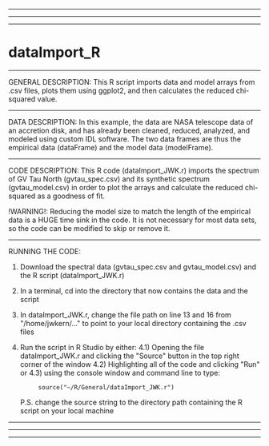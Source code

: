 ___________________________________________________________________________________________________________________________________________________________________
___________________________________________________________________________________________________________________________________________________________________
___________________________________________________________________________________________________________________________________________________________________
# dataImport_R

___________________________________________________________________________________________________________________________________________________________________
GENERAL DESCRIPTION:
 This R script imports data and model arrays from .csv files, plots them using ggplot2, and then calculates the reduced chi-squared value. 

___________________________________________________________________________________________________________________________________________________________________
DATA DESCRIPTION:
In this example, the data are NASA telescope data of an accretion disk, and has already been cleaned, reduced, analyzed, and modeled using custom IDL software. 
The two data frames are thus the empirical data (dataFrame) and the model data (modelFrame).  

___________________________________________________________________________________________________________________________________________________________________
CODE DESCRIPTION:
This R code (dataImport_JWK.r) imports the spectrum of GV Tau North (gvtau_spec.csv) and its synthetic spectrum (gvtau_model.csv) in order to plot the arrays and 
calculate the reduced chi-squared as a goodness of fit. 

!WARNING!: Reducing the model size to match the length of the empirical data is a HUGE time sink in the code. It is not necessary for most data sets, so the code 
can be modified to skip or remove it. 

___________________________________________________________________________________________________________________________________________________________________
RUNNING THE CODE:
1) Download the spectral data (gvtau_spec.csv and gvtau_model.csv) and the R script (dataImport_JWK.r)

2) In a terminal, cd into the directory that now contains the data and the script

3) In dataImport_JWK.r, change the file path on line 13 and 16 from "/home/jwkern/..." to point to your local directory containing the .csv files

4) Run the script in R Studio by either:
4.1) Opening the file dataImport_JWK.r and clicking the "Source" button in the top right corner of the window
4.2) Highlighting all of the code and clicking "Run"
   or
4.3) using the console window and command line to type:

            source("~/R/General/dataImport_JWK.r")
   
   P.S. change the source string to the directory path containing the R script on your local machine

___________________________________________________________________________________________________________________________________________________________________
___________________________________________________________________________________________________________________________________________________________________
___________________________________________________________________________________________________________________________________________________________________
